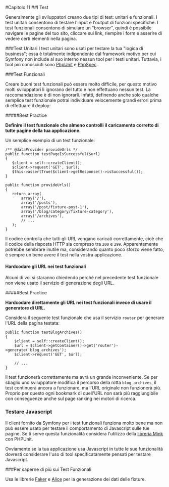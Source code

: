 #Capitolo 11
##I Test

Generalmente gli sviluppatori creano due tipi di test: unitari e funzionali.
I test unitari consentono di testare l'input e l'output di funzioni specifiche.
I test funzionali consentono di simulare un "browser", quindi è possibile navigare
le pagine del tuo sito, cliccare sui link, riempire i form e asserire di vedere
certi elementi nella pagina.

###Test Unitari
I test unitari sono usati per testare la tua "logica di business"; essa è
 totalmente indipendente dal framework motivo per cui Symfony non include al suo interno
 nessun tool per i testi unitari. Tuttavia, i tool più conosciuti sono
[PhpUnit](https://phpunit.de/) e [PhpSpec](http://www.phpspec.net/).


###Test Funzionali

Creare buoni test funzionali può essere molto difficile, per questo motivo molti sviluppatori li
ignorano del tutto e non effettuano nessun test. La raccomandazione è di non ignorarli.
Infatti, definendo anche solo qualche semplice test funzionale potrai individuare velocemente
 grandi errori prima di effettuare il deploy:

#####Best Practice

**Definire il test funzionale che almeno controlli il caricamento corretto di tutte pagine
della tua applicazione.**


Un semplice esempio di un test funzionale:

 ```
/** @dataProvider provideUrls */
public function testPageIsSuccessful($url)
{
    $client = self::createClient();
    $client->request('GET', $url);
    $this->assertTrue($client->getResponse()->isSuccessful());
}

public function provideUrls()
{
    return array(
        array('/'),
        array('/posts'),
        array('/post/fixture-post-1'),
        array('/blog/category/fixture-category'),
        array('/archives'),
        // ...
    );
}
 ```

 Il codice controlla che tutti gli URL vengano caricati correttamente, cioè
 che il codice della risposta HTTP sia compreso tra `200` e `299`.
 Apparentemente potrebbe sembrare inutile ma, considerando quanto poco sforzo viene fatto,
 è sempre un bene avere il test nella vostra applicazione.

#### Hardcodare gli URL nei test funzionali

 Alcuni di voi si staranno chiedendo perchè nel precedente test funzionale non viene usato
 il servizio di generazione degli URL.

#####Best Practice

**Hardcodare direttamente gli URL nei test funzionali invece di usare il generatore di URL.**


Considera il seguente test funzionale che usa il servizio `router` per generare l'URL della
pagina testata:

```
public function testBlogArchives()
{
    $client = self::createClient();
    $url = $client->getContainer()->get('router')->generate('blog_archives');
    $client->request('GET', $url);

    // ...
}
```

Il test funzionerà correttamente ma avrà un grande inconveniente. Se per sbaglio uno sviluppatore
modifica il percorso della rotta `blog_archives`, il test continuerà ancora a funzionare, ma
l'URL originale non funzionerà più. Proprio per questo ogni bookmark di quell'URL non sarà
più raggiungibile con conseguenze anche sul page ranking nei motori di ricerca.


### Testare Javascript

Il client fornito da Symfony per i test funzionali funziona molto bene ma non può essere usato per testare
il comportamento di Javascript sulle tue pagine. Se ti serve questa funzionalità considera l'utilizzo della
[libreria Mink](http://mink.behat.org) con PHPUnit.

Ovviamente se la tua applicazione usa Javascript in tutte le sue funzionalità
 dovresti considerare l'uso di tool specificatamente pensati per testare Javascript.


###Per saperne di più sui Test Funzionali

Usa le librerie [Faker](https://github.com/fzaninotto/Faker) e
[Alice](https://github.com/nelmio/alice) per la generazione dei dati delle fixture.

